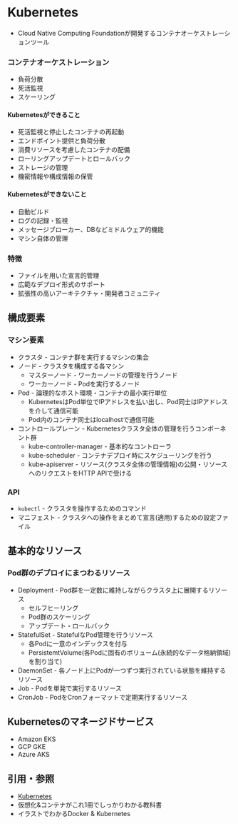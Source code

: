# Kubernetes
- Cloud Native Computing Foundationが開発するコンテナオーケストレーションツール

### コンテナオーケストレーション
- 負荷分散
- 死活監視
- スケーリング

#### Kubernetesができること
- 死活監視と停止したコンテナの再起動
- エンドポイント提供と負荷分散
- 消費リソースを考慮したコンテナの配備
- ローリングアップデートとロールバック
- ストレージの管理
- 機密情報や構成情報の保管

#### Kubernetesができないこと
- 自動ビルド
- ログの記録・監視
- メッセージブローカー、DBなどミドルウェア的機能
- マシン自体の管理

### 特徴
- ファイルを用いた宣言的管理
- 広範なデプロイ形式のサポート
- 拡張性の高いアーキテクチャ・開発者コミュニティ

## 構成要素
### マシン要素
- クラスタ - コンテナ群を実行するマシンの集合
- ノード - クラスタを構成する各マシン
  - マスターノード - ワーカーノードの管理を行うノード
  - ワーカーノード - Podを実行するノード
- Pod - 論理的なホスト環境・コンテナの最小実行単位
  - KubernetesはPod単位でIPアドレスを払い出し、Pod同士はIPアドレスを介して通信可能
  - Pod内のコンテナ同士はlocalhostで通信可能
- コントロールプレーン - Kubernetesクラスタ全体の管理を行うコンポーネント群
  - kube-controller-manager - 基本的なコントローラ
  - kube-scheduler - コンテナデプロイ時にスケジューリングを行う
  - kube-apiserver - リソース(クラスタ全体の管理情報)の公開・リソースへのリクエストをHTTP APIで受ける

### API
- `kubectl` - クラスタを操作するためのコマンド
- マニフェスト - クラスタへの操作をまとめて宣言(適用)するための設定ファイル

## 基本的なリソース
### Pod群のデプロイにまつわるリソース
- Deployment - Pod群を一定数に維持しながらクラスタ上に展開するリソース
  - セルフヒーリング
  - Pod群のスケーリング
  - アップデート・ロールバック
- StatefulSet - StatefulなPod管理を行うリソース
  - 各Podに一意のインデックスを付与
  - PersistemtVolume(各Podに固有のボリューム(永続的なデータ格納領域)を割り当て)
- DaemonSet - 各ノード上にPodが一つずつ実行されている状態を維持するリソース
- Job - Podを単発で実行するリソース
- CronJob - PodをCronフォーマットで定期実行するリソース

## Kubernetesのマネージドサービス
- Amazon EKS
- GCP GKE
- Azure AKS

## 引用・参照
- [Kubernetes](https://kubernetes.io/)
- 仮想化&コンテナがこれ1冊でしっかりわかる教科書
- イラストでわかるDocker & Kubernetes
